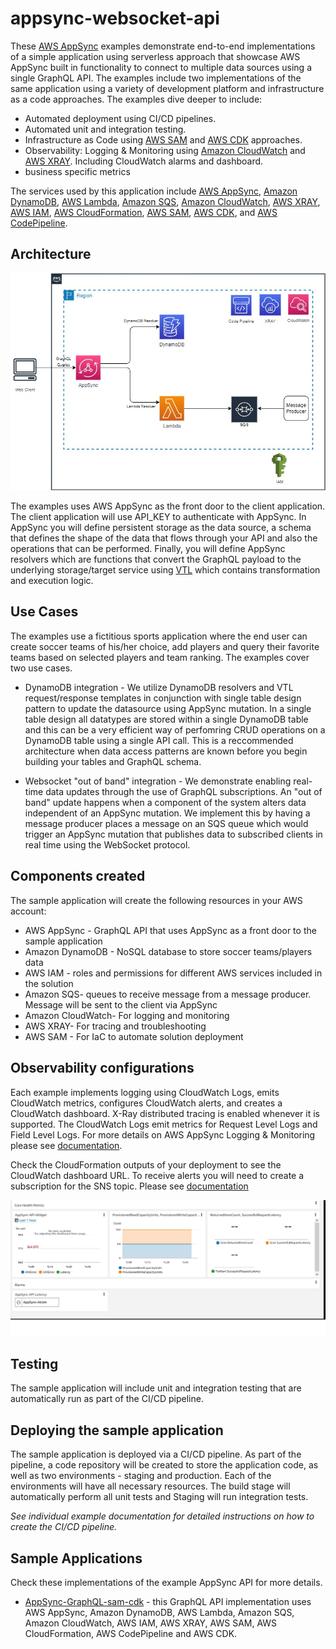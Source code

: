 # appsync-websocket-api

These [AWS AppSync](https://aws.amazon.com/appsync/) examples demonstrate end-to-end implementations of a simple application using serverless approach that showcase AWS AppSync built in functionality to connect to multiple data sources using a single GraphQL API. The examples include two implementations of the same application using a variety of development platform and infrastructure as a code approaches. The examples dive deeper to include:

- Automated deployment using CI/CD pipelines.
- Automated unit and integration testing.
- Infrastructure as Code using [AWS SAM](https://aws.amazon.com/serverless/sam/) and [AWS CDK](https://aws.amazon.com/serverless/sam/) approaches.
- Observability: Logging & Monitoring using [Amazon CloudWatch](https://aws.amazon.com/cloudwatch/) and [AWS XRAY](https://aws.amazon.com/xray/). Including CloudWatch alarms and dashboard.
- business specific metrics

The services used by this application include [AWS AppSync](https://aws.amazon.com/appsync/), [Amazon DynamoDB](https://aws.amazon.com/dynamodb/), [AWS Lambda](https://aws.amazon.com/lambda/), [Amazon SQS](https://aws.amazon.com/sqs/), [Amazon CloudWatch](https://aws.amazon.com/cloudwatch/), [AWS XRAY](https://aws.amazon.com/xray/), [AWS IAM](https://aws.amazon.com/iam/), [AWS CloudFormation](https://aws.amazon.com/cloudformation/), [AWS SAM](https://aws.amazon.com/serverless/sam/), [AWS CDK](https://aws.amazon.com/cdk/), and [AWS CodePipeline](https://aws.amazon.com/codepipeline/).

## Architecture

![Architecture diagram](./assets/initial_architecture.jpg)

The examples uses AWS AppSync as the front door to the client application. The client application will use API_KEY to authenticate with AppSync. In AppSync you will define persistent storage as the data source, a schema that defines the shape of the data that flows through your API and also the operations that can be performed. Finally, you will define AppSync resolvers which are functions that convert the GraphQL payload to the underlying storage/target service using [VTL](https://velocity.apache.org/engine/1.7/user-guide.html) which contains transformation and execution logic.

## Use Cases

The examples use a fictitious sports application where the end user can create soccer teams of his/her choice, add players and query their favorite teams based on selected players and team ranking. The examples cover two use cases.

- DynamoDB integration - We utilize DynamoDB resolvers and VTL request/response templates in conjunction with single table design pattern to update the datasource using AppSync mutation. In a single table design all datatypes are stored within a single DynamoDB table and this can be a very efficient way of perfomring CRUD operations on a DynamoDB table using a single API call. This is a reccommended architecture when data access patterns are known before you begin building your tables and GraphQL schema.

- Websocket "out of band" integration - We demonstrate enabling real-time data updates through the use of GraphQL subscriptions. An "out of band" update happens when a component of the system alters data independent of an AppSync mutation.  We implement this by having a message producer places a message on an SQS queue which would trigger an AppSync mutation that publishes data to subscribed clients in real time using the WebSocket protocol.

## Components created

The sample application will create the following resources in your AWS account:

- AWS AppSync - GraphQL API that uses AppSync as a front door to the sample application
- Amazon DynamoDB - NoSQL database to store soccer teams/players data
- AWS IAM - roles and permissions for different AWS services included in the solution
- Amazon SQS- queues to receive message from a message producer. Message will be sent to the client via AppSync
- Amazon CloudWatch- For logging and monitoring
- AWS XRAY- For tracing and troubleshooting
- AWS SAM - For IaC to automate solution deployment

## Observability configurations

Each example implements logging using CloudWatch Logs, emits CloudWatch metrics, configures CloudWatch alerts, and creates a CloudWatch dashboard. X-Ray distributed tracing is enabled whenever it is supported. The CloudWatch Logs emit metrics for Request Level Logs and Field Level Logs. For more details on AWS AppSync Logging & Monitoring please see [documentation](https://docs.aws.amazon.com/appsync/latest/devguide/monitoring.html).

Check the CloudFormation outputs of your deployment to see the CloudWatch dashboard URL. To receive alerts you will need to create a subscription for the SNS topic. Please see [documentation](https://docs.aws.amazon.com/sns/latest/dg/sns-create-subscribe-endpoint-to-topic.html)

![CloudWatch Dashboard](./assets/dashboard.jpg)

## Testing  

The sample application will include unit and integration testing that are automatically run as part of the CI/CD pipeline.

## Deploying the sample application

The sample application is deployed via a CI/CD pipeline. As part of the pipeline, a code repository will be created to store the application code, as well as two environments - staging and production. Each of the environments will have all necessary resources. The build stage will automatically perform all unit tests and Staging will run integration tests.

*See individual example documentation for detailed instructions on how to create the CI/CD pipeline.*

## Sample Applications

Check these implementations of the example AppSync API for more details.

- [AppSync-GraphQL-sam-cdk](./AppSync-GraphQL-sam-cdk) - this GraphQL API implementation uses AWS AppSync, Amazon DynamoDB, AWS Lambda, Amazon SQS, Amazon CloudWatch, AWS IAM, AWS XRAY, AWS SAM, AWS CloudFormation, AWS CodePipeline and AWS CDK.
